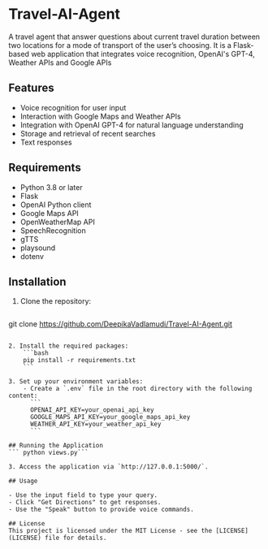# Travel-AI-Agent
A travel agent that answer questions about current travel duration between two locations for a mode of transport of the user’s choosing. It is a Flask-based web application that integrates voice recognition, OpenAI's GPT-4, Weather APIs and Google APIs

## Features
- Voice recognition for user input
- Interaction with Google Maps and Weather APIs
- Integration with OpenAI GPT-4 for natural language understanding
- Storage and retrieval of recent searches
- Text responses

## Requirements
- Python 3.8 or later
- Flask
- OpenAI Python client
- Google Maps API
- OpenWeatherMap API
- SpeechRecognition
- gTTS
- playsound
- dotenv

## Installation

1. Clone the repository:
    ```bash
git clone https://github.com/DeepikaVadlamudi/Travel-AI-Agent.git
```
    
2. Install the required packages:
    ```bash
    pip install -r requirements.txt
    ```

3. Set up your environment variables:
    - Create a `.env` file in the root directory with the following content:
      ```
      OPENAI_API_KEY=your_openai_api_key
      GOOGLE_MAPS_API_KEY=your_google_maps_api_key
      WEATHER_API_KEY=your_weather_api_key
      ```

## Running the Application
``` python views.py```

3. Access the application via `http://127.0.0.1:5000/`.

## Usage

- Use the input field to type your query.
- Click "Get Directions" to get responses.
- Use the "Speak" button to provide voice commands.

## License
This project is licensed under the MIT License - see the [LICENSE](LICENSE) file for details.
